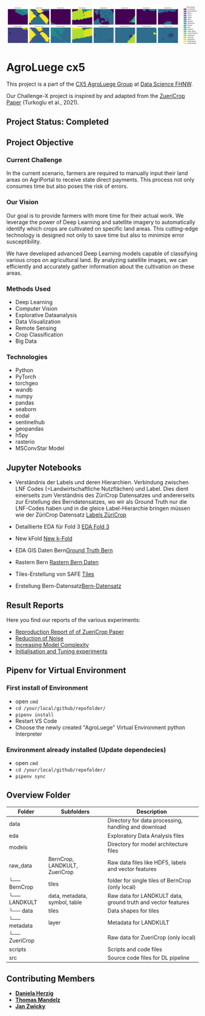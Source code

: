 ![Field Crops Classification](/_assets/banner_logo.png)

# AgroLuege cx5

This project is a part of the [CX5 AgroLuege Group](https://gitlab.fhnw.ch/thomas.mandelz/AgroLuege) at [Data Science FHNW](https://www.fhnw.ch/en/degree-programmes/engineering/bsc-data-science).

Our Challenge-X project is inspired by and adapted from the [ZueriCrop Paper](https://arxiv.org/abs/2102.08820) (Turkoglu et al., 2021).

## Project Status: Completed

## Project Objective

### Current Challenge

In the current scenario, farmers are required to manually input their land areas on AgriPortal to receive state direct payments. This process not only consumes time but also poses the risk of errors.

### Our Vision

Our goal is to provide farmers with more time for their actual work. We leverage the power of Deep Learning and satellite imagery to automatically identify which crops are cultivated on specific land areas. This cutting-edge technology is designed not only to save time but also to minimize error susceptibility.

We have developed advanced Deep Learning models capable of classifying various crops on agricultural land. By analyzing satellite images, we can efficiently and accurately gather information about the cultivation on these areas.

### Methods Used

* Deep Learning
* Computer Vision
* Explorative Dataanalysis
* Data Visualization
* Remote Sensing
* Crop Classification
* Big Data

### Technologies

* Python
* PyTorch
* torchgeo
* wandb
* numpy
* pandas
* seaborn
* eodal
* sentinelhub
* geopandas
* h5py
* rasterio
* MSConvStar Model

## Jupyter Notebooks

* Verständnis der Labels und deren Hierarchien. Verbindung zwischen LNF Codes (=Landwirtschaftliche Nutzflächen) und Label. Dies dient einerseits zum Verständnis des ZüriCrop Datensatzes und andererseits zur Erstellung des Berndatensatzes, wo wir als Ground Truth nur die LNF-Codes haben und in die gleice Label-Hierarchie bringen müssen wie der ZüriCrop Datensatz 
[Labels ZüriCrop](https://gitlab.fhnw.ch/thomas.mandelz/AgroLuege/-/blob/main/eda/dataset_testing.ipynb)
* Detaillierte EDA für Fold 3 [EDA Fold 3](https://gitlab.fhnw.ch/thomas.mandelz/AgroLuege/-/blob/main/eda/eda_Fold3.ipynb?ref_type=heads)
* New kFold [New k-Fold](https://gitlab.fhnw.ch/thomas.mandelz/AgroLuege/-/blob/main/dataset_newkFold.ipynb?ref_type=heads)

* EDA GIS Daten Bern[Ground Truth Bern](https://gitlab.fhnw.ch/thomas.mandelz/AgroLuege/-/blob/main/data/EDA_Bern.ipynb?ref_type=heads)
* Rastern Bern [Rastern Bern Daten](https://gitlab.fhnw.ch/thomas.mandelz/AgroLuege/-/blob/main/data/rasterize_polygons.ipynb?ref_type=heads)
* Tiles-Erstellung von SAFE [Tiles](https://gitlab.fhnw.ch/thomas.mandelz/AgroLuege/-/blob/main/eda/create_TilesFiles_from_SAFE.ipynb?ref_type=heads)
* Erstellung Bern-Datensatz[Bern-Datensatz](https://gitlab.fhnw.ch/thomas.mandelz/AgroLuege/-/blob/main/data/create_BernCrop.ipynb?ref_type=heads)



## Result Reports

Here you find our reports of the various experiments:
* [Reproduction Report of of ZueriCrop Paper](https://wandb.ai/agroluege/MS-Convstar/reports/Reproduktion-Z-riCrop-ETHZ--Vmlldzo2MjcyNTA1)
* [Reduction of Noise](https://wandb.ai/agroluege/MS-Convstar/reports/Reduktion-der-Sentinel-Bilder--Vmlldzo2NDE2MjQ3)
* [Increasing Model Complexity](https://wandb.ai/agroluege/MS-Convstar/reports/MSConvStar-erg-nzen-mit-9-Layers--Vmlldzo2NDE2MTcy)
* [Initialisation and Tuning experiments](https://wandb.ai/agroluege/MS-Convstar/reports/Normalisierung-und-Lernrate--Vmlldzo2NDE2Mjcz)

## Pipenv for Virtual Environment

### First install of Environment

* open `cmd`
* `cd /your/local/github/repofolder/`
* `pipenv install`
* Restart VS Code
* Choose the newly created "AgroLuege" Virtual Environment python Interpreter

### Environment already installed (Update dependecies)

* open `cmd`
* `cd /your/local/github/repofolder/`
* `pipenv sync`

## Overview Folder

| Folder            | Subfolders                        | Description                             |
|-------------------|----------------------------------|-----------------------------------------|
| data              |                                  | Directory for data processing, handling and download              |
| eda               |                                  | Exploratory Data Analysis files        |
| models            |                                  | Directory for model architecture files   |
| raw_data          | BernCrop, LANDKULT, ZueriCrop    | Raw data files like HDF5, labels and vector features                        |
|   └── BernCrop    | tiles                            | folder for single tiles of BernCrop (only local)          |
|   └── LANDKULT    | data, metadata, symbol, table    | Raw data for LANDKULT data, ground truth and vector features          |
|       └── data    | tiles                            | Data shapes for tiles         |
|       └── metadata| layer                            | Metadata for LANDKULT          |
|   └── ZueriCrop   |                                  |Raw data for ZueriCrop (only local)     |
| scripts           |                                  | Scripts and code files                 |
| src               |                                  | Source code files for DL pipeline            |



## Contributing Members

* **[Daniela Herzig](https://gitlab.fhnw.ch/daniela.herzig)**
* **[Thomas Mandelz](https://github.com/tmandelz)**
* **[Jan Zwicky](https://github.com/swiggy123)**
